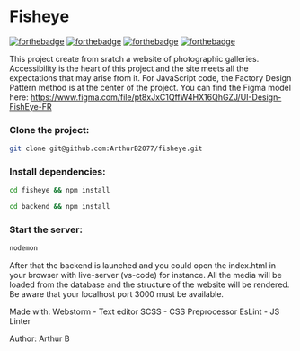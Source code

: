 # Fisheye

[![forthebadge](https://forthebadge.com/images/badges/powered-by-electricity.svg)](https://forthebadge.com) 
[![forthebadge](https://forthebadge.com/images/badges/validated-html5.svg)](https://forthebadge.com)
[![forthebadge](https://forthebadge.com/images/badges/uses-css.svg)](https://forthebadge.com)
[![forthebadge](https://forthebadge.com/images/badges/made-with-javascript.svg)](https://forthebadge.com)

This project create from sratch a website of photographic galleries.
Accessibility is the heart of this project and the site meets all the expectations that may arise from it.
For JavaScript code, the Factory Design Pattern method is at the center of the project.
You can find the Figma model here: https://www.figma.com/file/pt8xJxC1QffW4HX16QhGZJ/UI-Design-FishEye-FR

### Clone the project:
```bash
git clone git@github.com:ArthurB2077/fisheye.git
```

### Install dependencies:
```bash
cd fisheye && npm install
```
```bash
cd backend && npm install
```

### Start the server:
```bash
nodemon
```

After that the backend is launched and you could open the index.html in your browser with live-server (vs-code) for instance.
All the media will be loaded from the database and the structure of the website will be rendered.
Be aware that your localhost port 3000 must be available.

Made with:
Webstorm - Text editor
SCSS - CSS Preprocessor
EsLint - JS Linter 

Author: Arthur B
